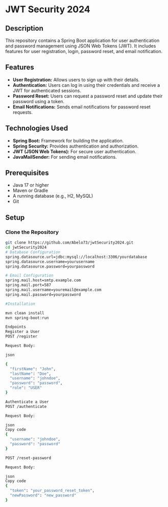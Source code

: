# JWT Security 2024

## Description

This repository contains a Spring Boot application for user authentication and password management using JSON Web Tokens (JWT). It includes features for user registration, login, password reset, and email notification.

## Features

- **User Registration:** Allows users to sign up with their details.
- **Authentication:** Users can log in using their credentials and receive a JWT for authenticated sessions.
- **Password Reset:** Users can request a password reset and update their password using a token.
- **Email Notifications:** Sends email notifications for password reset requests.

## Technologies Used

- **Spring Boot:** Framework for building the application.
- **Spring Security:** Provides authentication and authorization.
- **JWT (JSON Web Tokens):** For secure user authentication.
- **JavaMailSender:** For sending email notifications.

## Prerequisites

- Java 17 or higher
- Maven or Gradle
- A running database (e.g., H2, MySQL)
- Git

## Setup

### Clone the Repository

```bash
git clone https://github.com/Abelo73/jwtSecurity2024.git
cd jwtSecurity2024
# Database Configuration
spring.datasource.url=jdbc:mysql://localhost:3306/yourdatabase
spring.datasource.username=yourusername
spring.datasource.password=yourpassword

# Email Configuration
spring.mail.host=smtp.example.com
spring.mail.port=587
spring.mail.username=youremail@example.com
spring.mail.password=yourpassword

#Installation

mvn clean install
mvn spring-boot:run

Endpoints
Register a User
POST /register

Request Body:

json

{
  "firstName": "John",
  "lastName": "Doe",
  "username": "johndoe",
  "password": "password",
  "role": "USER"
}

Authenticate a User
POST /authenticate

Request Body:

json
Copy code
{
  "username": "johndoe",
  "password": "password"
}

POST /reset-password

Request Body:

json
Copy code
{
  "token": "your_password_reset_token",
  "newPassword": "new_password"
}


